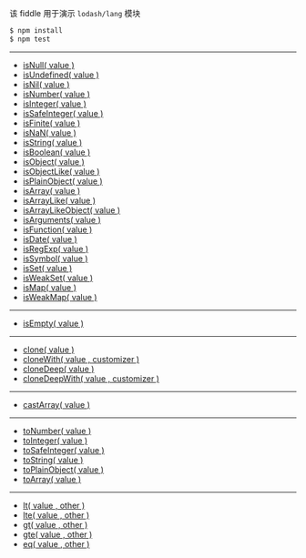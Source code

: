 该 fiddle 用于演示 `lodash/lang` 模块

```sh
$ npm install
$ npm test
```

---

- [isNull( value )](https://lodash.com/docs#isNull)
- [isUndefined( value )](https://lodash.com/docs#isUndefined)
- [isNil( value )](https://lodash.com/docs#isNil)
- [isNumber( value )](https://lodash.com/docs#isNumber)
- [isInteger( value )](https://lodash.com/docs#isInteger)
- [isSafeInteger( value )](https://lodash.com/docs#isSafeInteger)
- [isFinite( value )](https://lodash.com/docs#isFinite)
- [isNaN( value )](https://lodash.com/docs#isNaN)
- [isString( value )](https://lodash.com/docs#isString)
- [isBoolean( value )](https://lodash.com/docs#isBoolean)
- [isObject( value )](https://lodash.com/docs#isObject)
- [isObjectLike( value )](https://lodash.com/docs#isObjectLike)
- [isPlainObject( value )](https://lodash.com/docs#isPlainObject)
- [isArray( value )](https://lodash.com/docs#isArray)
- [isArrayLike( value )](https://lodash.com/docs#isArrayLike)
- [isArrayLikeObject( value )](https://lodash.com/docs#isArrayLikeObject)
- [isArguments( value )](https://lodash.com/docs#isArguments)
- [isFunction( value )](https://lodash.com/docs#isFunction)
- [isDate( value )](https://lodash.com/docs#isDate)
- [isRegExp( value )](https://lodash.com/docs#isRegExp)
- [isSymbol( value )](https://lodash.com/docs#isSymbol)
- [isSet( value )](https://lodash.com/docs#isSet)
- [isWeakSet( value )](https://lodash.com/docs#isWeakSet)
- [isMap( value )](https://lodash.com/docs#isMap)
- [isWeakMap( value )](https://lodash.com/docs#isWeakMap)

---

- [isEmpty( value )](https://lodash.com/docs#isEmpty)

---

- [clone( value )](https://lodash.com/docs#clone)
- [cloneWith( value , customizer )](https://lodash.com/docs#cloneWith)
- [cloneDeep( value )](https://lodash.com/docs#cloneDeep)
- [cloneDeepWith( value , customizer )](https://lodash.com/docs#cloneDeepWith)

---

- [castArray( value )](https://lodash.com/docs#castArray)

---

- [toNumber( value )](https://lodash.com/docs#toNumber)
- [toInteger( value )](https://lodash.com/docs#toInteger)
- [toSafeInteger( value )](https://lodash.com/docs#toSafeInteger)
- [toString( value )](https://lodash.com/docs#toString)
- [toPlainObject( value )](https://lodash.com/docs#toPlainObject)
- [toArray( value )](https://lodash.com/docs#toArray)

---

- [lt( value , other )](https://lodash.com/docs#lt)
- [lte( value , other )](https://lodash.com/docs#lte)
- [gt( value , other )](https://lodash.com/docs#gt)
- [gte( value , other )](https://lodash.com/docs#gte)
- [eq( value , other )](https://lodash.com/docs#eq)
